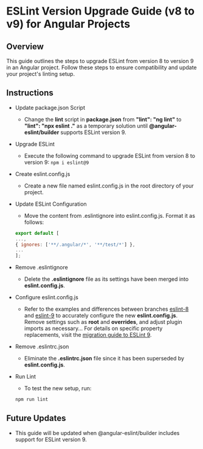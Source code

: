 # ESLint Version Upgrade Guide (v8 to v9) for Angular Projects

## Overview

This guide outlines the steps to upgrade ESLint from version 8 to version 9 in an Angular project. Follow these steps to ensure compatibility and update your project's linting setup.

## Instructions

- Update package.json Script
  - Change the **lint** script in **package.json** from **"lint": "ng lint"** to **"lint": "npx eslint ."** as a temporary solution until **@angular-eslint/builder** supports ESLint version 9.
- Upgrade ESLint
  - Execute the following command to upgrade ESLint from version 8 to version 9:
    `npm i eslint@9`
- Create eslint.config.js
  - Create a new file named eslint.config.js in the root directory of your project.
- Update ESLint Configuration
  - Move the content from .eslintignore into eslint.config.js. Format it as follows:
  ```javascript
  export default [
  ...,
  { ignores: ['**/.angular/*', '**/test/*'] },
  ...
  ];
  ```
- Remove .eslintignore
  - Delete the **.eslintignore** file as its settings have been merged into **eslint.config.js**.
- Configure eslint.config.js
  - Refer to the examples and differences between branches [eslint-8](https://github.com/GlebChiz/eslint-8-to-9/tree/eslint-8) and [eslint-9](https://github.com/GlebChiz/eslint-8-to-9/tree/eslint-9) to accurately configure the new **eslint.config.js**. Remove settings such as **root** and **overrides**, and adjust plugin imports as necessary... For details on specific property replacements, visit the [migration guide to ESLint 9](https://eslint.org/docs/latest/use/migrate-to-9.0.0).
- Remove .eslintrc.json
  - Eliminate the **.eslintrc.json** file since it has been superseded by **eslint.config.js**.
- Run Lint

  - To test the new setup, run:

  ```javascript
  npm run lint

  ```

## Future Updates

- This guide will be updated when @angular-eslint/builder includes support for ESLint version 9.
